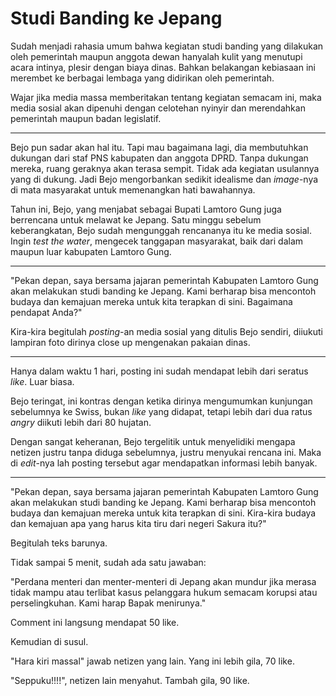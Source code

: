 # Studi Banding ke Jepang



Sudah menjadi rahasia umum bahwa kegiatan studi banding yang dilakukan oleh pemerintah maupun anggota dewan hanyalah kulit yang menutupi acara intinya, plesir dengan biaya dinas. Bahkan belakangan kebiasaan ini merembet ke berbagai lembaga yang didirikan oleh pemerintah.

Wajar jika media massa memberitakan tentang kegiatan semacam ini, maka media sosial akan dipenuhi dengan celotehan nyinyir dan merendahkan pemerintah maupun badan legislatif.

***

Bejo pun sadar akan hal itu. Tapi mau bagaimana lagi, dia membutuhkan dukungan dari staf PNS kabupaten dan anggota DPRD. Tanpa dukungan mereka, ruang geraknya akan terasa sempit. Tidak ada kegiatan usulannya yang di dukung. Jadi Bejo mengorbankan sedikit idealisme dan *image*-nya di mata masyarakat untuk memenangkan hati bawahannya.

Tahun ini, Bejo, yang menjabat sebagai Bupati Lamtoro Gung juga berrencana untuk melawat ke Jepang. Satu minggu sebelum keberangkatan, Bejo sudah mengunggah rencananya itu ke media sosial. Ingin *test the water*, mengecek tanggapan masyarakat, baik dari dalam maupun luar kabupaten Lamtoro Gung.

***

"Pekan depan, saya bersama jajaran pemerintah Kabupaten Lamtoro Gung akan melakukan studi banding ke Jepang. Kami berharap bisa mencontoh budaya dan kemajuan mereka untuk kita terapkan di sini. Bagaimana pendapat Anda?"

Kira-kira begitulah *posting*-an media sosial yang ditulis Bejo sendiri, diiukuti lampiran foto dirinya close up mengenakan pakaian dinas.

***

Hanya dalam waktu 1 hari, posting ini sudah mendapat lebih dari seratus *like*. Luar biasa. 

Bejo teringat, ini kontras dengan ketika dirinya mengumumkan kunjungan sebelumnya ke Swiss, bukan *like* yang didapat, tetapi lebih dari dua ratus *angry* diikuti lebih dari 80 hujatan. 

Dengan sangat keheranan, Bejo tergelitik untuk menyelidiki mengapa netizen justru tanpa diduga sebelumnya, justru menyukai rencana ini. Maka di *edit*-nya lah posting tersebut agar mendapatkan informasi lebih banyak.

***

"Pekan depan, saya bersama jajaran pemerintah Kabupaten Lamtoro Gung akan melakukan studi banding ke Jepang. Kami berharap bisa mencontoh budaya dan kemajuan mereka untuk kita terapkan di sini. Kira-kira budaya dan kemajuan apa yang harus kita tiru dari negeri Sakura itu?"

Begitulah teks barunya.

Tidak sampai 5 menit, sudah ada satu jawaban:

"Perdana menteri dan menter-menteri di Jepang akan mundur jika merasa tidak mampu atau terlibat kasus pelanggara hukum semacam korupsi atau perselingkuhan. Kami harap Bapak menirunya."

Comment ini langsung mendapat 50 like.

Kemudian di susul.

"Hara kiri massal" jawab netizen yang lain. Yang ini lebih gila, 70 like.

"Seppuku!!!!", netizen lain menyahut. Tambah gila, 90 like.
